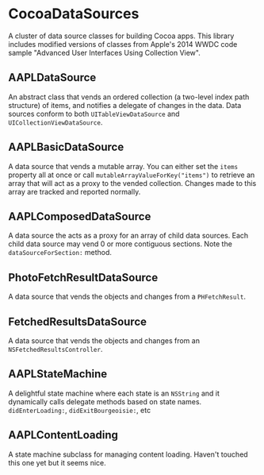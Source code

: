 CocoaDataSources
================

A cluster of data source classes for building Cocoa apps. This library includes modified versions of classes from Apple's 2014 WWDC code sample "Advanced User Interfaces Using Collection View".

## AAPLDataSource

An abstract class that vends an ordered collection (a two-level index path structure) of items, and notifies a delegate of changes in the data. Data sources conform to both `UITableViewDataSource` and `UICollectionViewDataSource`.

## AAPLBasicDataSource

A data source that vends a mutable array. You can either set the `items` property all at once or call `mutableArrayValueForKey("items")` to retrieve an array that will act as a proxy to the vended collection. Changes made to this array are tracked and reported normally.

## AAPLComposedDataSource

A data source the acts as a proxy for an array of child data sources. Each child data source may vend 0 or more contiguous sections. Note the `dataSourceForSection:` method.

## PhotoFetchResultDataSource

A data source that vends the objects and changes from a `PHFetchResult`.

## FetchedResultsDataSource

A data source that vends the objects and changes from an `NSFetchedResultsController`.

## AAPLStateMachine 

A delightful state machine where each state is an `NSString` and it dynamically calls delegate methods based on state names. `didEnterLoading:`, `didExitBourgeoisie:`, etc

## AAPLContentLoading

A state machine subclass for managing content loading. Haven't touched this one yet but it seems nice.
